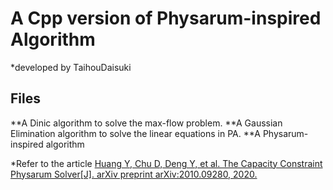 # A Cpp version of Physarum-inspired Algorithm
*developed by TaihouDaisuki

## Files
**A Dinic algorithm to solve the max-flow problem.
**A Gaussian Elimination algorithm to solve the linear equations in PA.
**A Physarum-inspired algorithm

*Refer to the article [Huang Y, Chu D, Deng Y, et al. The Capacity Constraint Physarum Solver[J]. arXiv preprint arXiv:2010.09280, 2020.](https://arxiv.org/abs/2010.09280)
